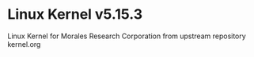# Linux Kernel v5.15.3
Linux Kernel for Morales Research Corporation from upstream repository kernel.org
